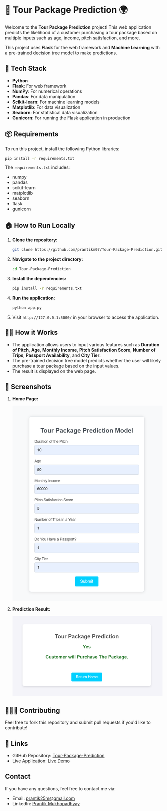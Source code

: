 # 🚀 **Tour Package Prediction** 🌍

Welcome to the **Tour Package Prediction** project! This web application predicts the likelihood of a customer purchasing a tour package based on multiple inputs such as age, income, pitch satisfaction, and more. 

This project uses **Flask** for the web framework and **Machine Learning** with a pre-trained decision tree model to make predictions.


## 🔧 **Tech Stack**

- **Python**
- **Flask**: For web framework
- **NumPy**: For numerical operations
- **Pandas**: For data manipulation
- **Scikit-learn**: For machine learning models
- **Matplotlib**: For data visualization
- **Seaborn**: For statistical data visualization
- **Gunicorn**: For running the Flask application in production


## 📦 **Requirements**

To run this project, install the following Python libraries:

```bash
pip install -r requirements.txt
```

The `requirements.txt` includes:

- numpy
- pandas
- scikit-learn
- matplotlib
- seaborn
- flask
- gunicorn


## 🏠 **How to Run Locally**

1. **Clone the repository:**

   ```bash
   git clone https://github.com/prantikm07/Tour-Package-Prediction.git
   ```

2. **Navigate to the project directory:**

   ```bash
   cd Tour-Package-Prediction
   ```

3. **Install the dependencies:**

   ```bash
   pip install -r requirements.txt
   ```

4. **Run the application:**

   ```bash
   python app.py
   ```

5. Visit `http://127.0.0.1:5000/` in your browser to access the application.


## 🧑‍💻 **How it Works**

- The application allows users to input various features such as **Duration of Pitch**, **Age**, **Monthly Income**, **Pitch Satisfaction Score**, **Number of Trips**, **Passport Availability**, and **City Tier**.
- The pre-trained decision tree model predicts whether the user will likely purchase a tour package based on the input values.
- The result is displayed on the web page.


## 📸 **Screenshots**

1. **Home Page:**
   
   ![Home Page](images/home.png)

2. **Prediction Result:**
   
   ![Prediction Result](images/result.png)


## 🧑‍🤝‍🧑 **Contributing**

Feel free to fork this repository and submit pull requests if you'd like to contribute!


## 🔗 **Links**

- GitHub Repository: [Tour-Package-Prediction](https://github.com/prantikm07/Tour-Package-Prediction.git)
- Live Application: [Live Demo](https://tour-package-prediction.onrender.com)


## Contact

If you have any questions, feel free to contact me via:
- Email: [prantik25m@gmail.com](mailto:prantik25m@gmail.com)
- LinkedIn: [Prantik Mukhopadhyay](https://www.linkedin.com/in/prantikm07/)